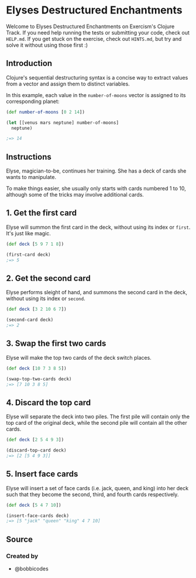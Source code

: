 # Elyses Destructured Enchantments

Welcome to Elyses Destructured Enchantments on Exercism's Clojure Track.
If you need help running the tests or submitting your code, check out `HELP.md`.
If you get stuck on the exercise, check out `HINTS.md`, but try and solve it without using those first :)

## Introduction

Clojure's sequential destructuring syntax is a concise way to extract values from a vector and assign them to distinct variables.

In this example, each value in the `number-of-moons` vector is assigned to its corresponding planet:

```clojure
(def number-of-moons [0 2 14])

(let [[venus mars neptune] number-of-moons]
  neptune)

;=> 14
```

## Instructions

Elyse, magician-to-be, continues her training. She has a deck of cards she wants to manipulate.

To make things easier, she usually only starts with cards numbered 1 to 10, although some of the tricks may involve additional cards.

## 1. Get the first card

Elyse will summon the first card in the deck, without using its index or `first`. It's just like magic.

```clojure
(def deck [5 9 7 1 8])

(first-card deck)
;=> 5
```

## 2. Get the second card

Elyse performs sleight of hand, and summons the second card in the deck, without using its index or `second`.

```clojure
(def deck [3 2 10 6 7])

(second-card deck)
;=> 2
```

## 3. Swap the first two cards

Elyse will make the top two cards of the deck switch places.

```clojure
(def deck [10 7 3 8 5])

(swap-top-two-cards deck)
;=> [7 10 3 8 5]
```

## 4. Discard the top card

Elyse will separate the deck into two piles. The first pile will contain only the top card of the original deck, while the second pile will contain all the other cards.

```clojure
(def deck [2 5 4 9 3])

(discard-top-card deck)
;=> [2 [5 4 9 3]]
```

## 5. Insert face cards

Elyse will insert a set of face cards (i.e. jack, queen, and king) into her deck such that they become the second, third, and fourth cards respectively.

```clojure
(def deck [5 4 7 10])

(insert-face-cards deck)
;=> [5 "jack" "queen" "king" 4 7 10]
```

## Source

### Created by

- @bobbicodes